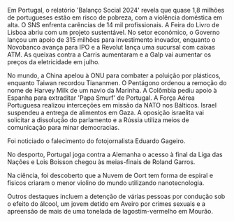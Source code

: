 Em Portugal, o relatório 'Balanço Social 2024' revela que quase 1,8 milhões de portugueses estão em risco de pobreza, com a violência doméstica em alta. O SNS enfrenta carências de 14 mil profissionais. A Feira do Livro de Lisboa abriu com um projeto sustentável. No setor económico, o Governo lançou um apoio de 315 milhões para investimento inovador, enquanto o Novobanco avança para IPO e a Revolut lança uma sucursal com caixas ATM. As queixas contra a Carris aumentaram e a Galp vai aumentar os preços da eletricidade em julho.

No mundo, a China apelou à ONU para combater a poluição por plásticos, enquanto Taiwan recordou Tiananmen. O Pentágono ordenou a remoção do nome de Harvey Milk de um navio da Marinha. A Colômbia pediu apoio à Espanha para extraditar 'Papa Smurf' de Portugal. A Força Aérea Portuguesa realizou interceções em missão da NATO nos Bálticos. Israel suspendeu a entrega de alimentos em Gaza. A oposição israelita vai solicitar a dissolução do parlamento e a Rússia utiliza meios de comunicação para minar democracias.

Foi noticiado o falecimento do fotojornalista Eduardo Gageiro.

No desporto, Portugal joga contra a Alemanha o acesso à final da Liga das Nações e Lois Boisson chegou às meias-finais de Roland Garros.

Na ciência, foi descoberto que a Nuvem de Oort tem forma de espiral e físicos criaram o menor violino do mundo utilizando nanotecnologia.

Outros destaques incluem a detenção de várias pessoas por condução sob o efeito do álcool, um jovem detido em Aveiro por crimes sexuais e a apreensão de mais de uma tonelada de lagostim-vermelho em Mourão.